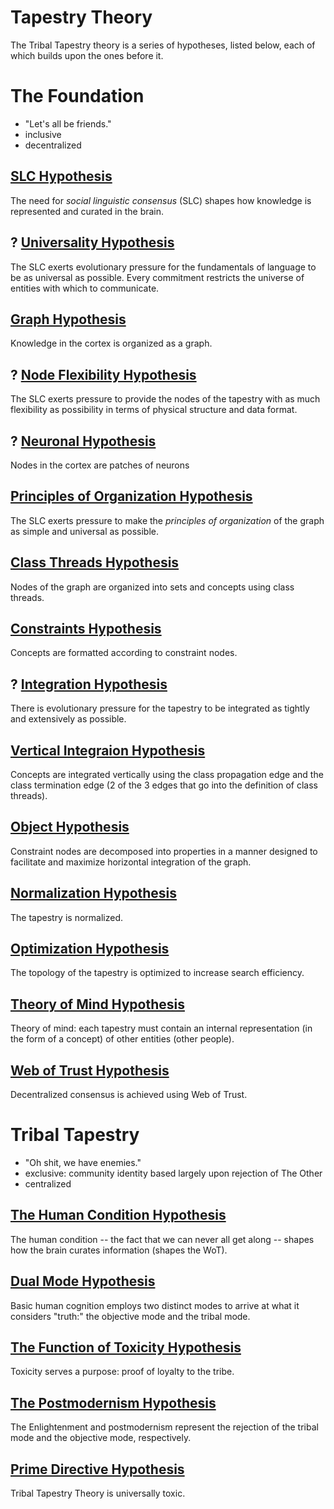 Tapestry Theory
=====

The Tribal Tapestry theory is a series of hypotheses, listed below, each of which builds upon the ones before it.

# The Foundation

- "Let's all be friends."
- inclusive
- decentralized

## [SLC Hypothesis](https://github.com/wds4/tribal-tapestry/blob/main/essays/bookJustification/hypotheses/socialLinguisticConsensusHypothesis.md)
The need for *social linguistic consensus* (SLC) shapes how knowledge is represented and curated in the brain.

## ? [Universality Hypothesis]()
The SLC exerts evolutionary pressure for the fundamentals of language to be as universal as possible. Every commitment restricts the universe of entities with which to communicate.

## [Graph Hypothesis](https://github.com/wds4/tribal-tapestry/blob/main/essays/bookJustification/hypotheses/graphHypothesis.md)
Knowledge in the cortex is organized as a graph.

## ? [Node Flexibility Hypothesis]()
The SLC exerts pressure to provide the nodes of the tapestry with as much flexibility as possibility in terms of physical structure and data format.

## ? [Neuronal Hypothesis]()
Nodes in the cortex are patches of neurons

## [Principles of Organization Hypothesis](https://github.com/wds4/tribal-tapestry/blob/main/essays/bookJustification/hypotheses/principlesOfOrganization.md)
The SLC exerts pressure to make the *principles of organization* of the graph as simple and universal as possible.

## [Class Threads Hypothesis](https://github.com/wds4/tribal-tapestry/blob/main/essays/bookJustification/hypotheses/classThreadsHypothesis.md)
Nodes of the graph are organized into sets and concepts using class threads.

## [Constraints Hypothesis](https://github.com/wds4/tribal-tapestry/blob/main/essays/bookJustification/hypotheses/constraints.md)
Concepts are formatted according to constraint nodes.

## ? [Integration Hypothesis]()
There is evolutionary pressure for the tapestry to be integrated as tightly and extensively as possible.

## [Vertical Integraion Hypothesis](https://github.com/wds4/tribal-tapestry/blob/main/essays/bookJustification/hypotheses/verticalIntegrationHypothesis.md)
Concepts are integrated vertically using the class propagation edge and the class termination edge (2 of the 3 edges that go into the definition of class threads).

## [Object Hypothesis](https://github.com/wds4/tribal-tapestry/blob/main/essays/bookJustification/hypotheses/objectHypothesis.md)
Constraint nodes are decomposed into properties in a manner designed to facilitate and maximize horizontal integration of the graph.

## [Normalization Hypothesis](https://github.com/wds4/tribal-tapestry/blob/main/essays/bookJustification/hypotheses/normalizationHypothesis.md)
The tapestry is normalized.

## [Optimization Hypothesis](https://github.com/wds4/tribal-tapestry/blob/main/essays/bookJustification/hypotheses/optimizationHypothesis.md)
The topology of the tapestry is optimized to increase search efficiency.

## [Theory of Mind Hypothesis](https://github.com/wds4/tribal-tapestry/blob/main/essays/bookJustification/hypotheses/theoryOfMindHypothesis.md)
Theory of mind: each tapestry must contain an internal representation (in the form of a concept) of other entities (other people).

## [Web of Trust Hypothesis](https://github.com/wds4/tribal-tapestry/blob/main/essays/bookJustification/hypotheses/webOfTrustHypothesis.md)
Decentralized consensus is achieved using Web of Trust.

# Tribal Tapestry 

- "Oh shit, we have enemies."
- exclusive: community identity based largely upon rejection of The Other
- centralized

## [The Human Condition Hypothesis](https://github.com/wds4/tribal-tapestry/blob/main/essays/bookJustification/hypotheses/humanConditionHypothesis.md)
The human condition -- the fact that we can never all get along -- shapes how the brain curates information (shapes the WoT).

## [Dual Mode Hypothesis](https://github.com/wds4/tribal-tapestry/blob/main/essays/bookJustification/hypotheses/dualModeHypothesis.md)
Basic human cognition employs two distinct modes to arrive at what it considers "truth:" the objective mode and the tribal mode.

## [The Function of Toxicity Hypothesis](https://github.com/wds4/tribal-tapestry/blob/main/essays/bookJustification/hypotheses/functionOfToxicityHypothesis.md)
Toxicity serves a purpose: proof of loyalty to the tribe.

## [The Postmodernism Hypothesis](https://github.com/wds4/tribal-tapestry/blob/main/essays/bookJustification/hypotheses/postmodernismHypothesis.md)
The Enlightenment and postmodernism represent the rejection of the tribal mode and the objective mode, respectively.

## [Prime Directive Hypothesis](https://github.com/wds4/tribal-tapestry/blob/main/essays/bookJustification/hypotheses/primeDirectiveHypothesis.md)
Tribal Tapestry Theory is universally toxic.




